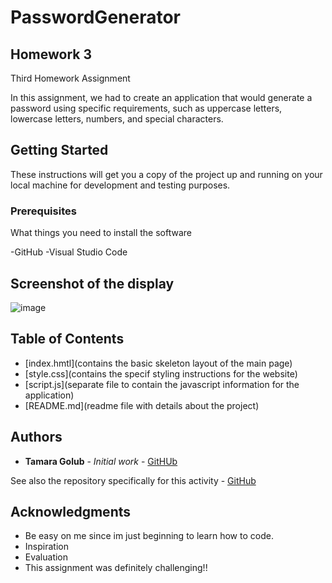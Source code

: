 # PasswordGenerator

## Homework 3

Third Homework Assignment

In this assignment, we had to create an application that would generate a password using specific requirements, such as uppercase letters, lowercase letters, numbers, and special characters. 

## Getting Started

These instructions will get you a copy of the project up and running on your local machine for development and testing purposes. 

### Prerequisites

What things you need to install the software 

-GitHub
-Visual Studio Code

## Screenshot of the display

![image](https://user-images.githubusercontent.com/55814090/69893969-afd56f80-12e6-11ea-9753-33d878d8e66f.png)


## Table of Contents
* [index.hmtl](contains the basic skeleton layout of the main page)
* [style.css](contains the specif styling instructions for the website)
* [script.js](separate file to contain the javascript information for the application)
* [README.md](readme file with details about the project)

## Authors

* **Tamara Golub** - *Initial work* - [GitHUb](https://tamaragolub.github.io/)

See also the repository specifically for this activity - [GitHub](https://tamaragolub.github.io/PasswordGenerator/)


## Acknowledgments

* Be easy on me since im just beginning to learn how to code. 
* Inspiration
* Evaluation
* This assignment was definitely challenging!!

